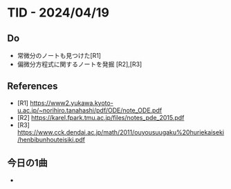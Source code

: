 # TID - 2024/04/19
<!--
## Learnings
- 
- 
-->


## Do
- 常微分のノートも見つけた[R1]
- 偏微分方程式に関するノートを発掘 [R2],[R3]



<!--


## Reflections & Insights
- 
- 
-->
<!--
## Plans for Tomorrow
- 
- 
-->

## References
- [R1] https://www2.yukawa.kyoto-u.ac.jp/~norihiro.tanahashi/pdf/ODE/note_ODE.pdf
- [R2] https://karel.fpark.tmu.ac.jp/files/notes_pde_2015.pdf
- [R3] https://www.cck.dendai.ac.jp/math/2011/ouyousuugaku%20huriekaiseki/henbibunhouteisiki.pdf

## 今日の1曲
- 
